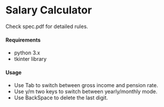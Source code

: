 # Salary Calculator #

Check spec.pdf for detailed rules.

#### Requirements ####

* python 3.x
* tkinter library

#### Usage ####

* Use Tab to switch between gross income and pension rate.
* Use y/m two keys to switch between yearly/monthly mode.
* Use BackSpace to delete the last digit.
